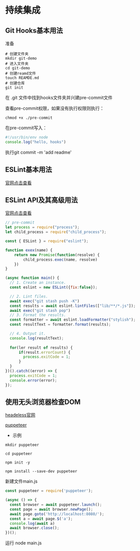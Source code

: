 # 持续集成

## Git Hooks基本用法

准备
```shell
# 创建文件夹
mkdir git-demo
# 进入文件夹
cd git-demo
# 创建reamd文件
touch REAMDE.md
# 创建仓库
git init
```
在 .git 文件中找到hooks文件夹并兴建pre-commit文件

查看pre-commit权限，如果没有执行权限则执行：

```shell
chmod +x ./pre-commit
```

在pre-commit写入：
```js
#!/usr/bin/env node
console.log("hello, hooks")
```
执行git commit -m 'add readme'

## ESLint基本用法
[官网点击查看](https://eslint.org/docs/user-guide/getting-started)

## ESLint API及其高级用法

[官网点击查看](https://eslint.org/docs/developer-guide/nodejs-api#eslint-class)
```js
// pre-commit
let process = require("process");
let child_process = require("child_process");

const { ESLint } = require("eslint");

function exex(name) {
	return new Promise(function(resolve) {
		child_process.exec(name, resolve)
	})
}

(async function main() {
  // 1. Create an instance.
  const eslint = new ESLint({fix:false});

  // 2. Lint files.
  await exec("git stash push -K")
  const results = await eslint.lintFiles(["lib/**/*.js"]);
  await exec("git stash pop")
  // 3. Format the results.
  const formatter = await eslint.loadFormatter("stylish");
  const resultText = formatter.format(results);

  // 4. Output it.
  console.log(resultText);
  
  for(ler result of results) {
	  if(result.errorCount) {
		process.exitCode = 1;
	  }
  }
})().catch((error) => {
  process.exitCode = 1;
  console.error(error);
});
```
## 使用无头浏览器检查DOM

[headeless官网](https://developers.google.com/web/updates/2017/04/headless-chrome)

[puppeteer](https://developers.google.com/web/tools/puppeteer/get-started)

- 示例

```shell
mkdir puppeteer

cd puppeteer

npm init -y

npm install --save-dev puppeteer

```
新建文件main.js

```js
const puppeteer = require('puppeteer');

(async () => {
  const browser = await puppeteer.launch();
  const page = await browser.newPage();
  await page.goto('http://localhost:8080/');
  const a = await page.$('a');
  console.log(await a)
  await browser.close();
})();
```

运行 node main.js

